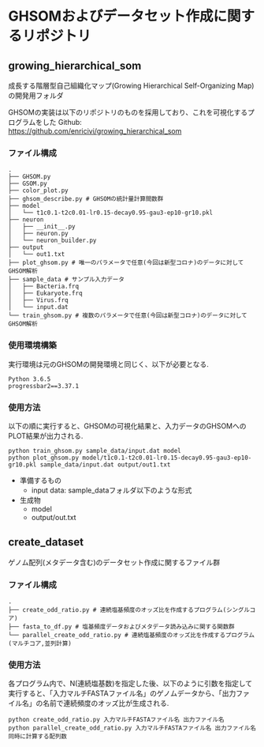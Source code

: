 # GHSOMおよびデータセット作成に関するリポジトリ

## growing_hierarchical_som
成長する階層型自己組織化マップ(Growing Hierarchical Self-Organizing Map)の開発用フォルダ

GHSOMの実装は以下のリポジトリのものを採用しており、これを可視化するプログラムをした
Github: https://github.com/enricivi/growing_hierarchical_som


### ファイル構成
```
.
├── GHSOM.py
├── GSOM.py
├── color_plot.py
├── ghsom_describe.py # GHSOMの統計量計算間数群
├── model
│   └── t1c0.1-t2c0.01-lr0.15-decay0.95-gau3-ep10-gr10.pkl
├── neuron
│   ├── __init__.py
│   ├── neuron.py
│   └── neuron_builder.py
├── output
│   └── out1.txt
├── plot_ghsom.py # 唯一のパラメータで任意(今回は新型コロナ)のデータに対してGHSOM解析
├── sample_data # サンプル入力データ
│   ├── Bacteria.frq
│   ├── Eukaryote.frq
│   ├── Virus.frq
│   └── input.dat
└── train_ghsom.py # 複数のパラメータで任意(今回は新型コロナ)のデータに対してGHSOM解析
```

### 使用環境構築
実行環境は元のGHSOMの開発環境と同じく、以下が必要となる.
```
Python 3.6.5
progressbar2==3.37.1
```

### 使用方法
以下の順に実行すると、GHSOMの可視化結果と、入力データのGHSOMへのPLOT結果が出力される.
```
python train_ghsom.py sample_data/input.dat model
python plot_ghsom.py model/t1c0.1-t2c0.01-lr0.15-decay0.95-gau3-ep10-gr10.pkl sample_data/input.dat output/out1.txt
```

* 準備するもの
    * input data: sample_dataフォルダ以下のような形式
* 生成物
    * model
    * output/out.txt


## create_dataset
ゲノム配列(メタデータ含む)のデータセット作成に関するファイル群

### ファイル構成
```
.
├── create_odd_ratio.py # 連続塩基頻度のオッズ比を作成するプログラム(シングルコア)
├── fasta_to_df.py # 塩基頻度データおよびメタデータ読み込みに関する関数群
└── parallel_create_odd_ratio.py # 連続塩基頻度のオッズ比を作成するプログラム(マルチコア,並列計算)
```

### 使用方法
各プログラム内で、N(連続塩基数)を指定した後、以下のように引数を指定して実行すると、「入力マルチFASTAファイル名」のゲノムデータから、「出力ファイル名」の名前で連続頻度のオッズ比が生成される.
```
python create_odd_ratio.py 入力マルチFASTAファイル名 出力ファイル名
python parallel_create_odd_ratio.py 入力マルチFASTAファイル名 出力ファイル名 同時に計算する配列数
```
